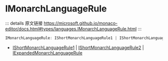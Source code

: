 # IMonarchLanguageRule

<backTop />
        
::: details 原文链接
https://microsoft.github.io/monaco-editor/docs.html#types/languages.IMonarchLanguageRule.html
:::

```ts
IMonarchLanguageRule: IShortMonarchLanguageRule1 | IShortMonarchLanguageRule2 | IExpandedMonarchLanguageRule
```

- [IShortMonarchLanguageRule1](/api/languages/IShortMonarchLanguageRule1.md) | [IShortMonarchLanguageRule2](/api/languages/IShortMonarchLanguageRule2.md) | [IExpandedMonarchLanguageRule](/api/languages/IExpandedMonarchLanguageRule.md)